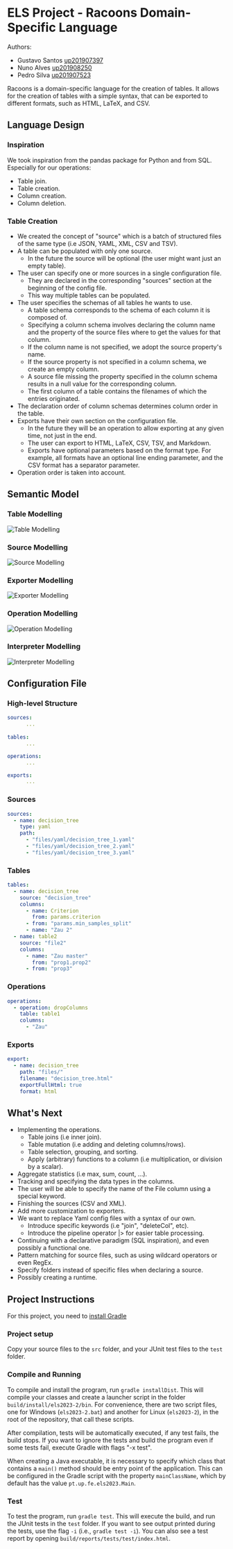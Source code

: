 # ELS Project - Racoons Domain-Specific Language
Authors:
- Gustavo Santos [up201907397](mailto:up201907397@edu.fe.up.pt)
- Nuno Alves [up201908250](mailto:up201908250@edu.fe.up.pt)
- Pedro Silva [up201907523](mailto:up201907523@edu.fe.up.pt)

Racoons is a domain-specific language for the creation of tables. It allows for the creation of tables with a simple syntax, that can be exported to different formats, such as HTML, LaTeX, and CSV.

## Language Design
### Inspiration
We took inspiration from the pandas package for Python and from SQL. Especially for our operations:
- Table join.
- Table creation.
- Column creation.
- Column deletion.

### Table Creation
- We created the concept of "source" which is a batch of structured files of the same type (i.e JSON, YAML, XML, CSV and TSV).
- A table can be populated with only one source.
    - In the future the source will be optional (the user might want just an empty table).
- The user can specify one or more sources in a single configuration file. 
    - They are declared in the corresponding "sources" section at the beginning of the config file.
    - This way multiple tables can be populated.
- The user specifies the schemas of all tables he wants to use.
    - A table schema corresponds to the schema of each column it is composed of.
    - Specifying a column schema involves declaring the column name and the property of the source files where to get the values for that column.
    - If the column name is not specified, we adopt the source property's name.
    - If the source property is not specified in a column schema, we create an empty column.
    - A source file missing the property specified in the column schema results in a null value for the corresponding column.
    - The first column of a table contains the filenames of which the entries originated.
- The declaration order of column schemas determines column order in the table.
- Exports have their own section on the configuration file.
    - In the future they will be an operation to allow exporting at any given time, not just in the end.
    - The user can export to HTML, LaTeX, CSV, TSV, and Markdown.
    - Exports have optional parameters based on the format type. For example, all formats have an optional line ending parameter, and the CSV format has a separator parameter.
- Operation order is taken into account.

## Semantic Model
### Table Modelling
![Table Modelling](docs/table_model.svg)

### Source Modelling
![Source Modelling](docs/source_model.svg)

### Exporter Modelling
![Exporter Modelling](docs/export_model.svg)

### Operation Modelling
![Operation Modelling](docs/operation_model.svg)

### Interpreter Modelling
![Interpreter Modelling](docs/interpreter_model.svg)

## Configuration File
### High-level Structure
```yaml
sources:
      ...
    
tables:
      ...

operations:
      ...

exports:
      ...
```

### Sources
```yaml
sources:
  - name: decision_tree
    type: yaml
    path:
      - "files/yaml/decision_tree_1.yaml"
      - "files/yaml/decision_tree_2.yaml"
      - "files/yaml/decision_tree_3.yaml"
```

### Tables
```yaml
tables:
  - name: decision_tree
    source: "decision_tree"
    columns:
      - name: Criterion
        from: params.criterion
      - from: "params.min_samples_split"
      - name: "Zau 2"
  - name: table2
    source: "file2"
    columns:
      - name: "Zau master"
        from: "prop1.prop2"
      - from: "prop3"
```

### Operations
```yaml
operations:
  - operation: dropColumns
    table: table1
    columns:
      - "Zau"
```

### Exports
```yaml
export:
  - name: decision_tree
    path: "files/"
    filename: "decision_tree.html"
    exportFullHtml: true
    format: html
```

## What's Next
- Implementing the operations.
    - Table joins (i.e inner join).
    - Table mutation (i.e adding and deleting columns/rows).
    - Table selection, grouping, and sorting.
    - Apply (arbitrary) functions to a column (i.e multiplication, or division by a scalar).
- Aggregate statistics (i.e max, sum, count, ...).
- Tracking and specifying the data types in the columns.
- The user will be able to specify the name of the File column using a special keyword.
- Finishing the sources (CSV and XML).
- Add more customization to exporters.
- We want to replace Yaml config files with a syntax of our own.
    - Introduce specific keywords (i.e "join", "deleteCol", etc).
    - Introduce the pipeline operator |> for easier table processing.
- Continuing with a declarative paradigm (SQL inspiration), and even possibly a functional one.
- Pattern matching for source files, such as using wildcard operators or even RegEx.
- Specify folders instead of specific files when declaring a source.
- Possibly creating a runtime.

## Project Instructions

For this project, you need to [install Gradle](https://gradle.org/install/)

### Project setup

Copy your source files to the ``src`` folder, and your JUnit test files to the ``test`` folder.

### Compile and Running

To compile and install the program, run ``gradle installDist``. This will compile your classes and create a launcher script in the folder ``build/install/els2023-2/bin``. For convenience, there are two script files, one for Windows (``els2023-2.bat``) and another for Linux (``els2023-2``), in the root of the repository, that call these scripts.

After compilation, tests will be automatically executed, if any test fails, the build stops. If you want to ignore the tests and build the program even if some tests fail, execute Gradle with flags "-x test".

When creating a Java executable, it is necessary to specify which class that contains a ``main()`` method should be entry point of the application. This can be configured in the Gradle script with the property ``mainClassName``, which by default has the value ``pt.up.fe.els2023.Main``.

### Test

To test the program, run ``gradle test``. This will execute the build, and run the JUnit tests in the ``test`` folder. If you want to see output printed during the tests, use the flag ``-i`` (i.e., ``gradle test -i``).
You can also see a test report by opening ``build/reports/tests/test/index.html``.

